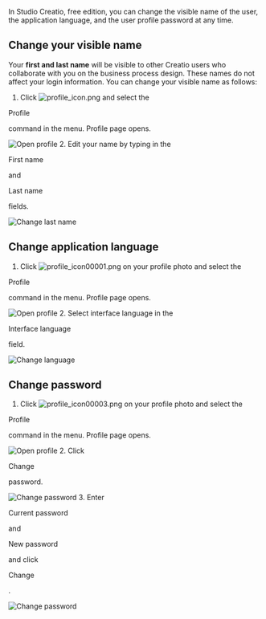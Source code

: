 


 In Studio Creatio, free edition, you can change the visible name of the user, the application language, and the user profile password at any time.
 



 Change your visible name
--------------------------



 Your
 **first and last name** 
 will be visible to other Creatio users who collaborate with you on the business process design. These names do not affect your login information. You can change your visible name as follows:
 


1. Click
 ![profile_icon.png](/guides/sites/default/files/documentation/user/ru/studio_free/BPMonlineHelp/chapter_getting_started_studio/profile_icon.png)
 and select the
 

 Profile
 

 command in the menu. Profile page opens.
 




![Open profile](/docs/sites/en/files/2020-12/open_profile.gif)
2. Edit your name by typing in the
 
 First name
 
 and
 
 Last name
 
 fields.
 




![Change last name](/docs/sites/en/files/2020-12/change_last_name.png)



 Change application language
-----------------------------


1. Click
 ![profile_icon00001.png](/guides/sites/default/files/documentation/user/ru/studio_free/BPMonlineHelp/chapter_getting_started_studio/profile_icon00001.png)
 on your profile photo and select the
 

 Profile
 

 command in the menu. Profile page opens.
 






![Open profile](/docs/sites/en/files/2020-12/open_profile.gif)
2. Select interface language in the
 
 Interface language
 
 field.
 




![Change language](/docs/sites/en/files/2020-12/change_language.png)



 Change password
-----------------


1. Click
 ![profile_icon00003.png](/guides/sites/default/files/documentation/user/ru/studio_free/BPMonlineHelp/chapter_getting_started_studio/profile_icon00003.png)
 on your profile photo and select the
 

 Profile
 

 command in the menu. Profile page opens.
 




![Open profile](/docs/sites/en/files/2020-12/open_profile.gif)
2. Click
 
 Change
 
 password.
 




![Change password](/docs/sites/en/files/2020-12/change_password.png)
3. Enter
 
 Current password
 
 and
 
 New password
 
 and click
 
 Change
 
 .
 




![Change password](/docs/sites/en/files/2020-12/change_password_2.png)








